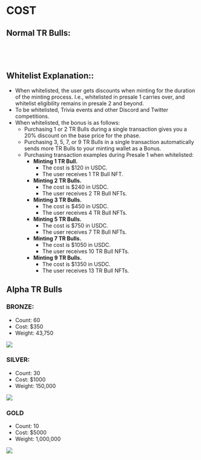 # COST

## Normal TR Bulls:

<figure><img src="../../../.gitbook/assets/presale1.jpg" alt=""><figcaption></figcaption></figure>

<figure><img src="../../../.gitbook/assets/presale2.jpg" alt=""><figcaption></figcaption></figure>

<figure><img src="../../../.gitbook/assets/presale3.jpg" alt=""><figcaption></figcaption></figure>

<figure><img src="../../../.gitbook/assets/publicSale.jpg" alt=""><figcaption></figcaption></figure>

## Whitelist Explanation::

* When whitelisted, the user gets discounts when minting for the duration of the minting process. I.e., whitelisted in presale 1 carries over, and whitelist eligibility remains in presale 2 and beyond. &#x20;
* To be whitelisted, Trivia events and other Discord and Twitter competitions. &#x20;
* When whitelisted, the bonus is as follows:&#x20;
  * Purchasing 1 or 2 TR Bulls during a single transaction gives you a 20% discount on the base price for the phase.&#x20;
  * Purchasing 3, 5, 7, or 9 TR Bulls in a single transaction automatically sends more TR Bulls to your minting wallet as a Bonus.&#x20;
  * Purchasing transaction examples during Presale 1 when whitelisted:
    * **Minting 1 TR Bull.**&#x20;
      * The cost is $120 in USDC.&#x20;
      * The user receives 1 TR Bull NFT.
    * **Minting 2 TR Bulls.**
      * The cost is $240 in USDC.
      * &#x20;The user receives 2 TR Bull NFTs.
    * **Minting 3 TR Bulls.**
      * The cost is $450 in USDC.
      * &#x20;The user receives 4 TR Bull NFTs.
    * **Minting 5 TR Bulls.**
      * The cost is $750 in USDC.
      * &#x20;The user receives 7 TR Bull NFTs.
    * **Minting 7 TR Bulls.**
      * The cost is $1050 in USDC.
      * &#x20;The user receives 10 TR Bull NFTs.
    * **Minting 9 TR Bulls.**
      * The cost is $1350 in USDC.
      * &#x20;The user receives 13 TR Bull NFTs.



## Alpha TR Bulls

### BRONZE:

* Count: 60&#x20;
* Cost: $350&#x20;
* Weight: 43,750

![](<../../../.gitbook/assets/50 (3).png>)



### SILVER:

* Count: 30
* Cost: $1000
* Weight: 150,000

![](<../../../.gitbook/assets/1 (1).png>)



### GOLD

* Count: 10
* Cost: $5000
* Weight: 1,000,000

![](../../../.gitbook/assets/12.png)

